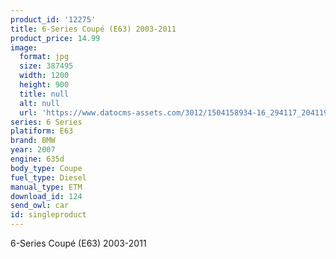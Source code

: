 ```yaml
---
product_id: '12275'
title: 6-Series Coupé (E63) 2003-2011
product_price: 14.99
image:
  format: jpg
  size: 387495
  width: 1200
  height: 900
  title: null
  alt: null
  url: 'https://www.datocms-assets.com/3012/1504158934-16_294117_204119_2170.jpg?'
series: 6 Series
platiform: E63
brand: BMW
year: 2007
engine: 635d
body_type: Coupe
fuel_type: Diesel
manual_type: ETM
download_id: 124
send_owl: car
id: singleproduct
---
```


6-Series Coupé (E63) 2003-2011